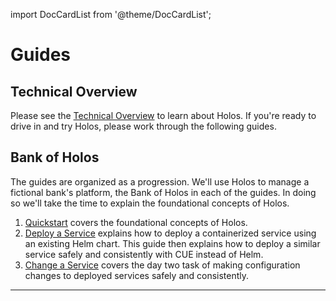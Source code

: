 import DocCardList from '@theme/DocCardList';

# Guides

## Technical Overview

Please see the [Technical Overview] to learn about Holos.  If you're ready to
drive in and try Holos, please work through the following guides.

## Bank of Holos
The guides are organized as a progression.  We'll use Holos to manage a
fictional bank's platform, the Bank of Holos in each of the guides.  In doing so
we'll take the time to explain the foundational concepts of Holos.

1. [Quickstart] covers the foundational concepts of Holos.
2. [Deploy a Service] explains how to deploy a containerized service using an
existing Helm chart.  This guide then explains how to deploy a similar service
safely and consistently with CUE instead of Helm.
3. [Change a Service] covers the day two task of making configuration changes to
deployed services safely and consistently.

---

<DocCardList />

[Quickstart]: ./guides/quickstart.mdx
[Deploy a Service]: ./guides/deploy-a-service.mdx
[Change a Service]: ./guides/change-a-service.mdx
[Technical Overview]: ./technical-overview.md
